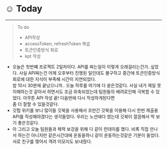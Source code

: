 # ☺️ Today
----------
> To do
> - API작성
> - accessToken, refreshToken 복습
> - 토큰인증방식 회로
> - kpt 작성


- 오늘은 첫번쨰 프로젝트 2일차이다. API를 짜는일이 이렇게 오래걸리는건가..싶었다. 사실 API짜는건 어제 오후부터 진행된 일인데도 불구하고 중간에 토큰인증방식 회로에 대한 지식이 부족해 시간이 지연되었다.  
밤 10시 30분에 끝났으니까.. 오늘 하루를 여기에 다 쏟은것같다. 사실 내가 제일 못이해하는것 같아서 하면서도 조금 위축되었는데 팀원들의 배려로인해 극복할 수 있었다. 아무튼 API 작성 끝! 다음번에 다시 작성하게된다면  
좀 더 잘할 수 있을것같다. 
- 깃헙 위키를 보니 많이들 깃북을 사용해서 조만간 깃북을 이용해 다시 한번 제출용 API를 작성해야겠다는 생각들었다. 우리는 노션에다 썼는데 깃북이 깔끔해서 딱 보기 좋은것같다. 
- 아 그리고 오늘 팀원들과 체력 보강을 위해 다 같이 런데이를 했다. 비록 직접 만나서 하는건 아니지만 같은시간대에 운동을하니 같이 운동하는것같은 기분이 들었다. 서로 친구를 맺어서 격려 이모지도 보내줬다. 


